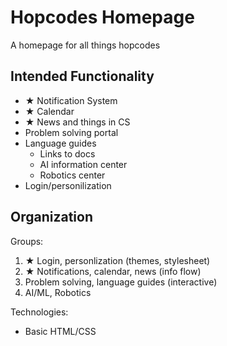# Hopcodes Homepage

A homepage for all things hopcodes

## Intended Functionality
* ★ Notification System
* ★ Calendar
* ★ News and things in CS
* Problem solving portal
* Language guides
  * Links to docs
  * AI information center
  * Robotics center
* Login/personilization
 
## Organization
 
Groups:
1. ★ Login, personlization (themes, stylesheet)
2. ★ Notifications, calendar, news (info flow)
3. Problem solving, language guides (interactive)
4. AI/ML, Robotics

Technologies:
* Basic HTML/CSS
